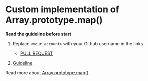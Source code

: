 # Custom implementation of Array.prototype.map()

**Read the guideline before start**

1. Replace `<your_account>` with your Github username in the links
    - [PULL REQUEST](https://github.com/mate-academy/js_array-method-map/pull/212)

2. [Guideline](https://github.com/mate-academy/js_task-guideline/blob/master/README.md)

Read more about [Array.prototype.map()](https://developer.mozilla.org/en-US/docs/Web/JavaScript/Reference/Global_Objects/Array/map)
